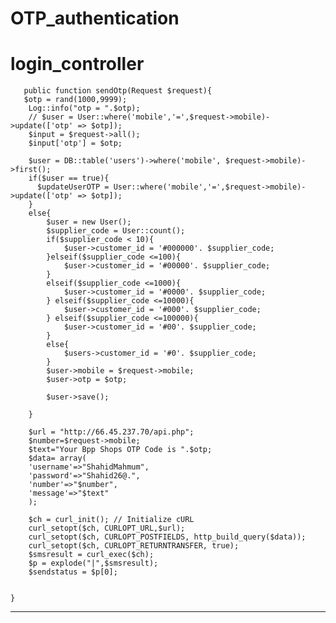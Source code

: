 # OTP_authentication
# login_controller
       public function sendOtp(Request $request){
       $otp = rand(1000,9999);
        Log::info("otp = ".$otp);
        // $user = User::where('mobile','=',$request->mobile)->update(['otp' => $otp]);
        $input = $request->all();
        $input['otp'] = $otp;

        $user = DB::table('users')->where('mobile', $request->mobile)->first();
        if($user == true){
          $updateUserOTP = User::where('mobile','=',$request->mobile)->update(['otp' => $otp]);
        }
        else{
            $user = new User();
            $supplier_code = User::count();
            if($supplier_code < 10){
                $user->customer_id = '#000000'. $supplier_code;
            }elseif($supplier_code <=100){
                $user->customer_id = '#00000'. $supplier_code;
            }
            elseif($supplier_code <=1000){
                $user->customer_id = '#0000'. $supplier_code;
            } elseif($supplier_code <=10000){
                $user->customer_id = '#000'. $supplier_code;
            } elseif($supplier_code <=100000){
                $user->customer_id = '#00'. $supplier_code;
            }
            else{
                $users->customer_id = '#0'. $supplier_code;
            }
            $user->mobile = $request->mobile;
            $user->otp = $otp;

            $user->save();

        }

        $url = "http://66.45.237.70/api.php";
        $number=$request->mobile;
        $text="Your Bpp Shops OTP Code is ".$otp;
        $data= array(
        'username'=>"ShahidMahmum",
        'password'=>"Shahid26@.",
        'number'=>"$number",
        'message'=>"$text"
        );

        $ch = curl_init(); // Initialize cURL
        curl_setopt($ch, CURLOPT_URL,$url);
        curl_setopt($ch, CURLOPT_POSTFIELDS, http_build_query($data));
        curl_setopt($ch, CURLOPT_RETURNTRANSFER, true);
        $smsresult = curl_exec($ch);
        $p = explode("|",$smsresult);
        $sendstatus = $p[0];


    }
*** 

